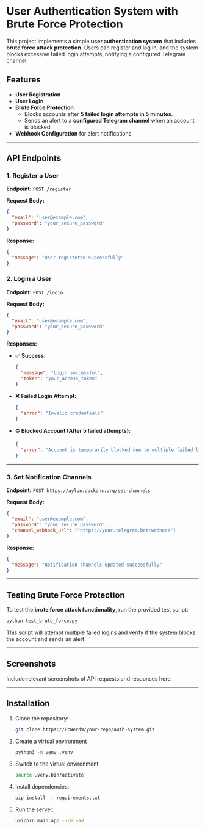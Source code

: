 # User Authentication System with Brute Force Protection

This project implements a simple **user authentication system** that includes **brute force attack protection**. Users can register and log in, and the system blocks excessive failed login attempts, notifying a configured Telegram channel.

## Features

- **User Registration**
- **User Login**
- **Brute Force Protection**
  - Blocks accounts after **5 failed login attempts in 5 minutes**.
  - Sends an alert to a **configured Telegram channel** when an account is blocked.
- **Webhook Configuration** for alert notifications

---

## API Endpoints

### 1. Register a User

**Endpoint:** `POST /register`

**Request Body:**

```json
{
  "email": "user@example.com",
  "password": "your_secure_password"
}
```

**Response:**

```json
{
  "message": "User registered successfully"
}
```

### 2. Login a User

**Endpoint:** `POST /login`

**Request Body:**

```json
{
  "email": "user@example.com",
  "password": "your_secure_password"
}
```

**Responses:**

- ✅ **Success:**
  ```json
  {
    "message": "Login successful",
    "token": "your_access_token"
  }
  ```
- ❌ **Failed Login Attempt:**
  ```json
  {
    "error": "Invalid credentials"
  }
  ```
- ⛔ **Blocked Account (After 5 failed attempts):**
  ```json
  {
    "error": "Account is temporarily blocked due to multiple failed login attempts. An alert has been sent."
  }
  ```

---

### 3. Set Notification Channels

**Endpoint:** `POST https://aylon.duckdns.org/set-channels`

**Request Body:**

```json
{
  "email": "user@example.com",
  "password": "your_secure_password",
  "channel_webhook_url": ["https://your.telegram.bot/webhook"]
}
```

**Response:**

```json
{
  "message": "Notification channels updated successfully"
}
```

---

## Testing Brute Force Protection

To test the **brute force attack functionality**, run the provided test script:

```sh
python test_brute_force.py
```

This script will attempt multiple failed logins and verify if the system blocks the account and sends an alert.

---

## Screenshots

Include relevant screenshots of API requests and responses here.

---

## Installation

1. Clone the repository:
   ```sh
   git clone https://PcNerd9/your-repo/auth-system.git
   ```
2. Create a virtual environment
   ```sh
   python3 -m venv .venv
   ```
3. Switch to the virtual environment
   ```sh
   source .venv.bin/activate
   ```
4. Install dependencies:
   ```sh
   pip install -r requirements.txt
   ```
5. Run the server:
   ```sh
   uvicorn main:app --reload
   ```
